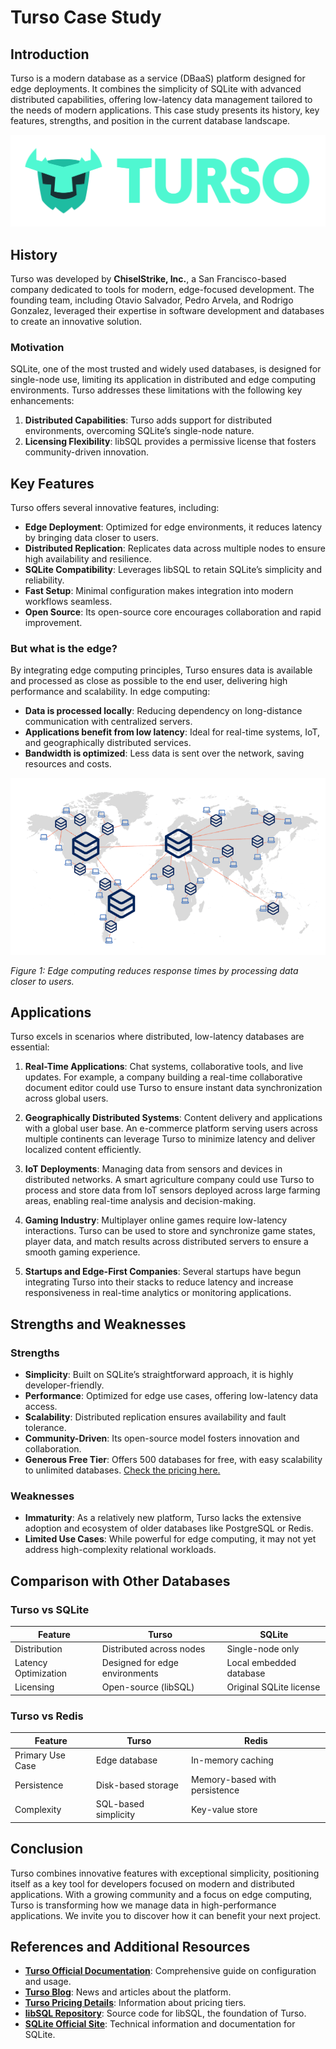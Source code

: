 # Turso Case Study

## Introduction

Turso is a modern database as a service (DBaaS) platform designed for edge deployments. It combines the simplicity of SQLite with advanced distributed capabilities, offering low-latency data management tailored to the needs of modern applications. This case study presents its history, key features, strengths, and position in the current database landscape.

![Turso Logo](../../../../assets/databases/turso/turso-logo.png)

## History

Turso was developed by **ChiselStrike, Inc.**, a San Francisco-based company dedicated to tools for modern, edge-focused development. The founding team, including Otavio Salvador, Pedro Arvela, and Rodrigo Gonzalez, leveraged their expertise in software development and databases to create an innovative solution.

### Motivation

SQLite, one of the most trusted and widely used databases, is designed for single-node use, limiting its application in distributed and edge computing environments. Turso addresses these limitations with the following key enhancements:

1. **Distributed Capabilities**: Turso adds support for distributed environments, overcoming SQLite’s single-node nature.
2. **Licensing Flexibility**: libSQL provides a permissive license that fosters community-driven innovation.

## Key Features

Turso offers several innovative features, including:

- **Edge Deployment**: Optimized for edge environments, it reduces latency by bringing data closer to users.
- **Distributed Replication**: Replicates data across multiple nodes to ensure high availability and resilience.
- **SQLite Compatibility**: Leverages libSQL to retain SQLite’s simplicity and reliability.
- **Fast Setup**: Minimal configuration makes integration into modern workflows seamless.
- **Open Source**: Its open-source core encourages collaboration and rapid improvement.

### But what is the edge?

By integrating edge computing principles, Turso ensures data is available and processed as close as possible to the end user, delivering high performance and scalability. In edge computing:

- **Data is processed locally**: Reducing dependency on long-distance communication with centralized servers.
- **Applications benefit from low latency**: Ideal for real-time systems, IoT, and geographically distributed services.
- **Bandwidth is optimized**: Less data is sent over the network, saving resources and costs.

![Edge computing](../../../../assets/databases/turso/edge-computing.png)

_Figure 1: Edge computing reduces response times by processing data closer to users._

## Applications

Turso excels in scenarios where distributed, low-latency databases are essential:

1. **Real-Time Applications**: Chat systems, collaborative tools, and live updates. For example, a company building a real-time collaborative document editor could use Turso to ensure instant data synchronization across global users.

2. **Geographically Distributed Systems**: Content delivery and applications with a global user base. An e-commerce platform serving users across multiple continents can leverage Turso to minimize latency and deliver localized content efficiently.

3. **IoT Deployments**: Managing data from sensors and devices in distributed networks. A smart agriculture company could use Turso to process and store data from IoT sensors deployed across large farming areas, enabling real-time analysis and decision-making.

4. **Gaming Industry**: Multiplayer online games require low-latency interactions. Turso can be used to store and synchronize game states, player data, and match results across distributed servers to ensure a smooth gaming experience.

5. **Startups and Edge-First Companies**: Several startups have begun integrating Turso into their stacks to reduce latency and increase responsiveness in real-time analytics or monitoring applications.

## Strengths and Weaknesses

### Strengths

- **Simplicity**: Built on SQLite’s straightforward approach, it is highly developer-friendly.
- **Performance**: Optimized for edge use cases, offering low-latency data access.
- **Scalability**: Distributed replication ensures availability and fault tolerance.
- **Community-Driven**: Its open-source model fosters innovation and collaboration.
- **Generous Free Tier**: Offers 500 databases for free, with easy scalability to unlimited databases. [Check the pricing here.](https://turso.tech/pricing)

### Weaknesses

- **Immaturity**: As a relatively new platform, Turso lacks the extensive adoption and ecosystem of older databases like PostgreSQL or Redis.
- **Limited Use Cases**: While powerful for edge computing, it may not yet address high-complexity relational workloads.

## Comparison with Other Databases

### Turso vs SQLite

| Feature              | Turso                          | SQLite                  |
| -------------------- | ------------------------------ | ----------------------- |
| Distribution         | Distributed across nodes       | Single-node only        |
| Latency Optimization | Designed for edge environments | Local embedded database |
| Licensing            | Open-source (libSQL)           | Original SQLite license |

### Turso vs Redis

| Feature          | Turso                | Redis                         |
| ---------------- | -------------------- | ----------------------------- |
| Primary Use Case | Edge database        | In-memory caching             |
| Persistence      | Disk-based storage   | Memory-based with persistence |
| Complexity       | SQL-based simplicity | Key-value store               |

## Conclusion

Turso combines innovative features with exceptional simplicity, positioning itself as a key tool for developers focused on modern and distributed applications. With a growing community and a focus on edge computing, Turso is transforming how we manage data in high-performance applications. We invite you to discover how it can benefit your next project.

## References and Additional Resources

- **[Turso Official Documentation](https://docs.turso.tech/introduction)**: Comprehensive guide on configuration and usage.
- **[Turso Blog](https://turso.tech/blog)**: News and articles about the platform.
- **[Turso Pricing Details](https://turso.tech/pricing)**: Information about pricing tiers.
- **[libSQL Repository](https://github.com/libsql/libsql)**: Source code for libSQL, the foundation of Turso.
- **[SQLite Official Site](https://www.sqlite.org/)**: Technical information and documentation for SQLite.
